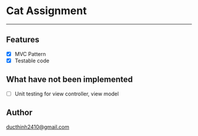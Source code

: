 # Cat Assignment
----

## Features
- [x] MVC Pattern  
- [x] Testable code  
  
## What have not been implemented
- [ ] Unit testing for view controller, view model 

## Author
<ducthinh2410@gmail.com>
